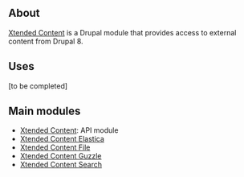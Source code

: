 ## About

[Xtended Content](https://www.drupal.org/project/xtc) is a Drupal module that provides access to external content from Drupal 8.

## Uses

[to be completed]

## Main modules

- [Xtended Content](https://www.drupal.org/project/xtc): API module
- [Xtended Content Elastica](https://www.drupal.org/project/xtcelastica)
- [Xtended Content File](https://www.drupal.org/project/xtcfile)
- [Xtended Content Guzzle](https://www.drupal.org/project/xtcguzzle)
- [Xtended Content Search](https://www.drupal.org/project/xtcsearch)
